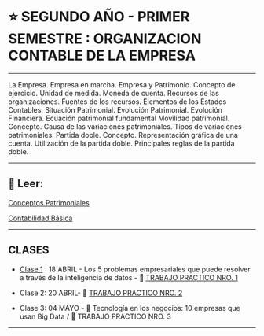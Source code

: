 # :star: SEGUNDO AÑO - PRIMER SEMESTRE : ORGANIZACION CONTABLE DE LA EMPRESA

---

La Empresa. Empresa en marcha. Empresa y Patrimonio. Concepto de ejercicio. Unidad de medida. Moneda de cuenta. Recursos de las organizaciones. Fuentes de los recursos. Elementos de los Estados Contables: Situación Patrimonial. Evolución Patrimonial. Evolución Financiera. Ecuación patrimonial fundamental Movilidad patrimonial. Concepto. Causa de las variaciones patrimoniales. Tipos de variaciones patrimoniales. Partida doble. Concepto. Representación gráfica de una cuenta. Utilización de la partida doble. Principales reglas de la partida doble.

---

## :book: Leer:

[Conceptos Patrimoniales](https://github.com/eugenia1984/UTN-FRSR-Programacion/blob/main/2do_anio_1er_semestre/organizacion_contable/Conceptos%20Patrimoniales.pdf)

[Contabilidad Básica](https://github.com/eugenia1984/UTN-FRSR-Programacion/blob/main/2do_anio_1er_semestre/organizacion_contable/Contabilidad%20Basica.pdf)

---

## CLASES

- [Clase 1](https://github.com/eugenia1984/UTN-FRSR-Programacion/blob/main/2do_anio_1er_semestre/organizacion_contable/clase1.md) : 18 ABRIL - Los 5 problemas empresariales que puede resolver a través de la inteligencia de datos - :book: [TRABAJO PRACTICO NRO. 1](https://github.com/eugenia1984/UTN-FRSR-Programacion/blob/main/2do_anio_1er_semestre/organizacion_contable/tp01.md)

- Clase 2: 20 ABRIL- :book: [TRABAJO PRACTICO NRO. 2](https://github.com/eugenia1984/UTN-FRSR-Programacion/blob/main/2do_anio_1er_semestre/organizacion_contable/tp02.md)

- Clase 3: 04 MAYO - :book: Tecnología en los negocios: 10 empresas que usan Big Data / :book: TRABAJO PRACTICO NRO. 3

---
